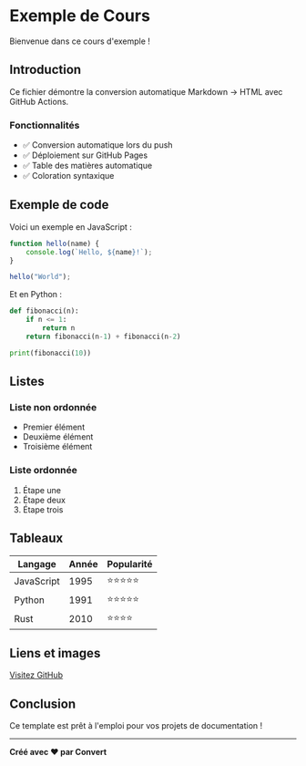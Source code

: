 # Exemple de Cours

Bienvenue dans ce cours d'exemple !

## Introduction

Ce fichier démontre la conversion automatique Markdown → HTML avec GitHub Actions.

### Fonctionnalités

- ✅ Conversion automatique lors du push
- ✅ Déploiement sur GitHub Pages
- ✅ Table des matières automatique
- ✅ Coloration syntaxique

## Exemple de code

Voici un exemple en JavaScript :

```javascript
function hello(name) {
    console.log(`Hello, ${name}!`);
}

hello("World");
```

Et en Python :

```python
def fibonacci(n):
    if n <= 1:
        return n
    return fibonacci(n-1) + fibonacci(n-2)

print(fibonacci(10))
```

## Listes

### Liste non ordonnée
- Premier élément
- Deuxième élément
- Troisième élément

### Liste ordonnée
1. Étape une
2. Étape deux
3. Étape trois

## Tableaux

| Langage    | Année | Popularité |
|------------|-------|------------|
| JavaScript | 1995  | ⭐⭐⭐⭐⭐      |
| Python     | 1991  | ⭐⭐⭐⭐⭐      |
| Rust       | 2010  | ⭐⭐⭐⭐       |

## Liens et images

[Visitez GitHub](https://github.com)

## Conclusion

Ce template est prêt à l'emploi pour vos projets de documentation !

---

**Créé avec ❤️ par Convert**
